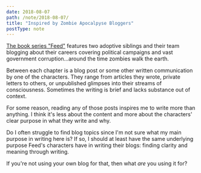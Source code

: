 ```yaml
---
date: 2018-08-07
path: /note/2018-08-07/
title: "Inspired by Zombie Apocalpyse Bloggers"
postType: note
---
```


[The book series "Feed"](https://www.amazon.com/Newsflesh-Trilogy-Boxed-Mira-Grant/dp/031622507X) features two adoptive siblings and their team blogging about their careers covering political campaigns and vast government corruption...around the time zombies walk the earth.

Between each chapter is a blog post or some other written communication by one of the characters. They range from articles they wrote, private letters to others, or unpublished glimpses into their streams of consciousness. Sometimes the writing is brief and lacks substance out of context.

For some reason, reading any of those posts inspires me to write more than anything. I think it's less about the content and more about the characters' clear purpose in what they write and why.

Do I often struggle to find blog topics since I'm not sure what my main purpose in writing here is? If so, I should at least have the same underlying purpose Feed's characters have in writing their blogs: finding clarity and meaning through writing.

If you're not using your own blog for that, then what _are_ you using it for?
